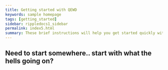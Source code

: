 ```yaml
---
title: Getting started with QEWD
keywords: sample homepage
tags: [getting_started]
sidebar: rippledocs1_sidebar
permalink: index5.html
summary: These brief instructions will help you get started quickly with the theme. The other topics in this help provide additional information and detail about working with other aspects of this theme and Jekyll.
---
```


## Need to start somewhere.. start with what the hells going on?
